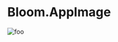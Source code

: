 # Bloom.AppImage

![foo](https://github.com/nx-appbuild-hub/Bloom.AppImage//actions/workflows/makefile.yml/badge.svg)
